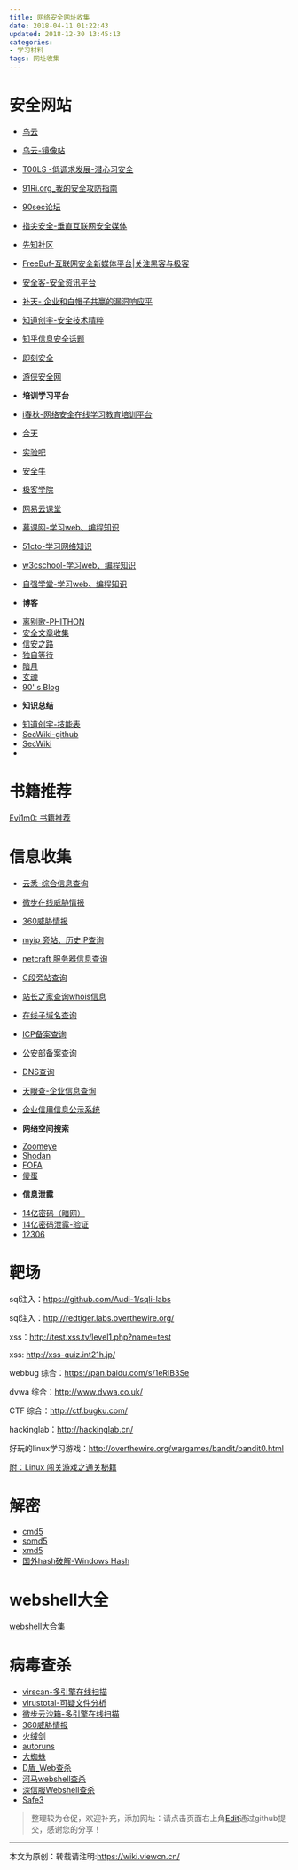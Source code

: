 ```yaml
---
title: 网络安全网址收集
date: 2018-04-11 01:22:43
updated: 2018-12-30 13:45:13
categories: 
- 学习材料
tags: 网址收集
---
```


# 安全网站
 + [乌云](http://www.wooyun.org/)
 + [乌云-镜像站](http://wooyun.jozxing.cc/)
 + [T00LS -低调求发展-潜心习安全](https://www.t00ls.net/)
 + [91Ri.org_我的安全攻防指南](http://www.91ri.org/)
 + [90sec论坛](https://forum.90sec.com/)
 + [指尖安全-垂直互联网安全媒体](https://www.secfree.com/)
 + [先知社区](https://xz.aliyun.com/)
 + [FreeBuf-互联网安全新媒体平台|关注黑客与极客](http://www.freebuf.com/)
 + [安全客-安全资讯平台](https://www.anquanke.com/)
 + [补天- 企业和白帽子共赢的漏洞响应平](http://loudong.360.cn/)
 + [知道创宇-安全技术精粹](https://paper.seebug.org/)
 + [知乎信息安全话题](https://www.zhihu.com/topic/19561983/hot)
 + [即刻安全](http://www.secist.com/)
 + [游侠安全网](http://www.youxia.org/)
 
 + **培训学习平台**
 + [i春秋-网络安全在线学习教育培训平台](https://www.ichunqiu.com/)
 + [合天](http://www.hetianlab.com/)
 + [实验吧](http://www.shiyanbar.com)
 + [安全牛](https://edu.aqniu.com/)
 + [极客学院](http://www.jikexueyuan.com/)
 + [网易云课堂](https://study.163.com/)
 + [慕课网-学习web、编程知识](https://coding.imooc.com)
 + [51cto-学习网络知识](http://edu.51cto.com/courselist/70.html)
 + [w3cschool-学习web、编程知识](http://www.w3school.com.cn/)
 + [自强学堂-学习web、编程知识](https://code.ziqiangxuetang.com/)


 
 - **博客**
 + [离别歌-PHITHON](https://www.leavesongs.com)
 + [安全文章收集](https://chybeta.github.io/2017/08/19/Web-Security-Learning/)
 + [信安之路](http://www.myh0st.cn/)
 + [独自等待](https://www.waitalone.cn)
 + [暗月](http://www.moonsec.com/)
 + [玄魂](http://www.cnblogs.com/xuanhun/)
 + [90' s Blog](https://www.hedysx.com/)
 
 - **知识总结**
 + [知道创宇-技能表](http://blog.knownsec.com/Knownsec_RD_Checklist/)
 + [SecWiki-github](https://github.com/SecWiki)
 + [SecWiki](https://www.sec-wiki.com/skill/2)
 + 

# 书籍推荐

[Evi1m0: 书籍推荐](http://zhuanlan.zhihu.com/Evi1m0/19706178)


# 信息收集

 + [云悉-综合信息查询](http://www.yunsee.cn/)
 + [微步在线威胁情报](https://x.threatbook.cn/)
 + [360威胁情报](https://ti.360.net/)
 + [myip 旁站、历史IP查询](https://myip.ms/)
 + [netcraft 服务器信息查询](https://toolbar.netcraft.com/site_report?url=)
 + [C段旁站查询](http://www.webscan.cc/)

 + [站长之家查询whois信息](http://whois.chinaz.com/)
 + [在线子域名查询](https://phpinfo.me/domain/)
 + [ICP备案查询](http://www.miitbeian.gov.cn/icp/publish/query/icpMemoInfo_showPage.action#)
 + [公安部备案查询](http://www.beian.gov.cn/portal/recordQuery)
 + [DNS查询](http://tool.chinaz.com/dns/)
 + [天眼查-企业信息查询](https://www.tianyancha.com/)
 + [企业信用信息公示系统](http://www.gsxt.gov.cn/)
 - **网络空间搜索**
 + [Zoomeye](https://www.zoomeye.org/)
 + [Shodan](https://www.shodan.io/)
 + [FOFA](https://fofa.so/)
 + [傻蛋](https://www.oshadan.com/)
 - **信息泄露**
 + [14亿密码（暗网）](http://dumpedlqezarfife.onion)
 + [14亿密码泄露-验证](https://pwdquery.xyz/)
 + [12306](http://www.uneihan.com/)

 
# 靶场

sql注入：https://github.com/Audi-1/sqli-labs

sql注入：http://redtiger.labs.overthewire.org/

xss：http://test.xss.tv/level1.php?name=test

xss: http://xss-quiz.int21h.jp/

webbug 综合：https://pan.baidu.com/s/1eRIB3Se

dvwa 综合：http://www.dvwa.co.uk/

CTF 综合：http://ctf.bugku.com/

hackinglab：http://hackinglab.cn/


好玩的linux学习游戏：http://overthewire.org/wargames/bandit/bandit0.html 

[附：Linux 闯关游戏之通关秘籍](https://mp.weixin.qq.com/s?__biz=MzI5MDQ2NjExOQ==&mid=2247488103&idx=1&sn=4ac1dc8457ff4c72c046221d0286ae2e&chksm=ec1e224fdb69ab5992e5fce1a6db4048367c4a2892259c731011b278f61d2ed5a73f28cac135&mpshare=1&scene=1&srcid=0822W4Baykgs746Fo2db0gkQ#rd)

# 解密
+ [cmd5](http://www.cmd5.com/)
+ [somd5](https://www.somd5.com/)
+ [xmd5](http://www.xmd5.org/)
+ [国外hash破解-Windows Hash](https://www.objectif-securite.ch/ophcrack.php)

# webshell大全

[webshell大合集](http://331f7025.wiz03.com/share/s/0P7T0B3aIk9b2HzaQx2n1dgc3jwaxF1ljQMH2-47va3sEPiP)


# 病毒查杀

+ [virscan-多引擎在线扫描](http://www.virscan.org) 
+ [virustotal-可疑文件分析](https://www.virustotal.com)
+ [微步云沙箱-多引擎在线扫描](https://s.threatbook.cn/) 
+ [360威胁情报](https://ti.360.net/)
+ [火绒剑](http://down4.huorong.cn/hrsword.exe)
+ [autoruns](https://docs.microsoft.com/en-us/sysinternals/downloads/autoruns
)
+ [大蜘蛛](http://free.drweb.ru/download+cureit+free) 
+ [D盾_Web查杀](http://www.d99net.net/index.asp)
+ [河马webshell查杀](http://www.shellpub.com)
+ [深信服Webshell查杀](http://edr.sangfor.com.cn/backdoor_detection.html)
+ [Safe3](http://www.uusec.com/webshell.zip)

> 整理较为仓促，欢迎补充，添加网址：请点击页面右上角[Edit](https://github.com/chuanwei/wiki/edit/master/source/_posts/%E5%AD%A6%E4%B9%A0%E8%B5%84%E6%96%99/%E7%BD%91%E7%BB%9C%E5%AE%89%E5%85%A8%E7%BD%91%E5%9D%80%E6%94%B6%E9%9B%86.md)通过github提交，感谢您的分享！

---
本文为原创：转载请注明:https://wiki.viewcn.cn/
